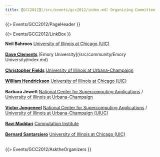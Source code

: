 ```yaml
---
title: [GCC2012](/src/events/gcc2012/index.md) Organizing Committee
---
```

{{> Events/GCC2012/PageHeader }}

{{> Events/GCC2012/LinkBox }}



 **Neil Bahroos**
   [University of Illinois at Chicago (UIC)](http://www/uic.edu/)<br /><br />
 **[Dave Clements](/src/people/dave-clements/index.md)**
   [Emory University](/src/community/Emory University/index.md)<br /><br />
 **[Christopher Fields](http://www.bioperl.org/wiki/User:Cjfields)**
   [University of Illinois at Urbana-Champaign](http://www.illinois.edu/)<br /><br />
 **[William Hendrickson](http://www.uic.edu/depts/mcmi/faculty/hendrickson/)**
   [University of Illinois at Chicago (UIC)](http://www/uic.edu/)<br /><br />
 **Barbara Jewett**
   [National Center for Supercomputing Applications](http://www.ncsa.illinois.edu/) / [University of Illinois at Urbana-Champaign](http://www.illinois.edu/)<br /><br />
 **[Victor Jongeneel](http://www.bioen.illinois.edu/people/profile.asp?vjongene)**
      [National Center for Supercomputing Applications](http://www.ncsa.illinois.edu/) / [University of Illinois at Urbana-Champaign (UIUC)](http://www.illinois.edu/)<br /><br />
 **[Ravi Madduri](http://www.ci.uchicago.edu/people/profile.php?id=347)** 
   [Computation Institute](http://www.ci.anl.gov/)<br /><br />
 **[Bernard Santarsiero](http://www.uic.edu/labs/bds/bdslab/Welcome.html)**
   [University of Illinois at Chicago (UIC)](http://www/uic.edu/)<br /><br />

{{> Events/GCC2012/AsktheOrganizers }}
